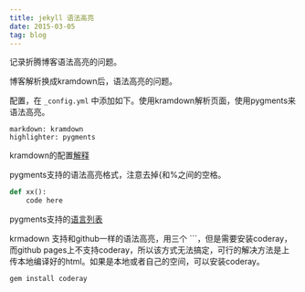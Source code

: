 ```yaml
---
title: jekyll 语法高亮
date: 2015-03-05
tag: blog
---
```


记录折腾博客语法高亮的问题。

<!--more-->

博客解析换成kramdown后，语法高亮的问题。

配置，在 `_config.yml` 中添加如下。使用kramdown解析页面，使用pygments来语法高亮。

```
markdown: kramdown
highlighter: pygments
```

kramdown的配置[解释](http://kramdown.gettalong.org/options.html)

pygments支持的语法高亮格式，注意去掉{和%之间的空格。

~~~python
def xx():
    code here
~~~

pygments支持的[语言列表](http://pygments.org/languages/)


krmadown 支持和github一样的语法高亮，用三个 ```，但是需要安装coderay，而github pages上不支持coderay，所以该方式无法搞定，可行的解决方法是上传本地编译好的html。如果是本地或者自己的空间，可以安装coderay。

    gem install coderay

